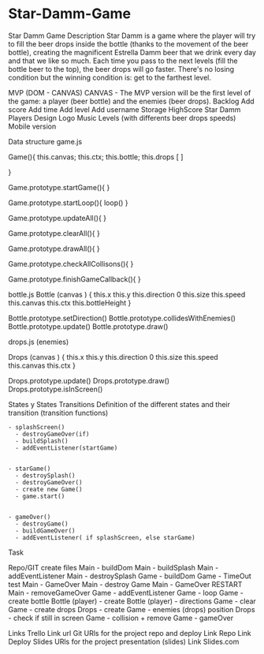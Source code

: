 # Star-Damm-Game
Star Damm Game
Description
Star Damm is a game where the player will try to fill the beer drops inside the bottle (thanks to the movement of the beer bottle), creating the magnificent Estrella Damm beer that we drink every day and that we like so much. Each time you pass to the next levels (fill the bottle beer to the top), the beer drops will go faster. There's no losing condition but the winning condition is: get to the farthest level.

MVP (DOM - CANVAS)
CANVAS - The MVP version will be the first level of the game: a player (beer bottle) and the enemies (beer drops).
Backlog
Add score
Add time
Add level
Add username
Storage HighScore Star Damm Players
Design
Logo
Music
Levels (with differents beer drops speeds)
Mobile version

Data structure
game.js

Game(){
  this.canvas;
  this.ctx;
this.bottle;
this.drops [ ]

}

Game.prototype.startGame(){
}

Game.prototype.startLoop(){
  loop()
}

Game.prototype.updateAll(){
}

Game.prototype.clearAll(){
}

Game.prototype.drawAll(){
}

Game.prototype.checkAllCollisons(){
}

Game.prototype.finishGameCallback(){
}


bottle.js
Bottle (canvas ) {
  this.x
  this.y
  this.direction 0
  this.size
  this.speed
  this.canvas
  this.ctx
  this.bottleHeight
}

Bottle.prototype.setDirection()
Bottle.prototype.collidesWithEnemies() 
Bottle.prototype.update()
Bottle.prototype.draw()

drops.js  (enemies)

Drops (canvas ) {
  this.x
  this.y
  this.direction 0
  this.size
  this.speed
  this.canvas
  this.ctx
}

Drops.prototype.update()
Drops.prototype.draw()
Drops.prototype.isInScreen()


States y States Transitions
Definition of the different states and their transition (transition functions)
```
- splashScreen()
  - destroyGameOver(if)
  - buildSplash()
  - addEventListener(startGame)
  
  
- starGame()
  - destroySplash()
  - destroyGameOver()
  - create new Game()
  - game.start()
  
  
- gameOver()
  - destroyGame()
  - buildGameOver()
  - addEventListener( if splashScreen, else starGame)
```
Task

Repo/GIT
create files
Main - buildDom
Main - buildSplash
Main - addEventListener
Main - destroySplash
Game - buildDom
Game - TimeOut test
Main - GameOver
Main - destroy Game
Main - GameOver RESTART
Main - removeGameOver
Game - addEventListener
Game - loop
Game - create bottle
Bottle (player) - create
Bottle (player) - directions
Game - clear
Game - create drops
Drops - create
Game - enemies (drops) position
Drops - check if still in screen
Game - collision + remove
Game - gameOver


Links
Trello
Link url
Git
URls for the project repo and deploy Link Repo Link Deploy
Slides
URls for the project presentation (slides) Link Slides.com
